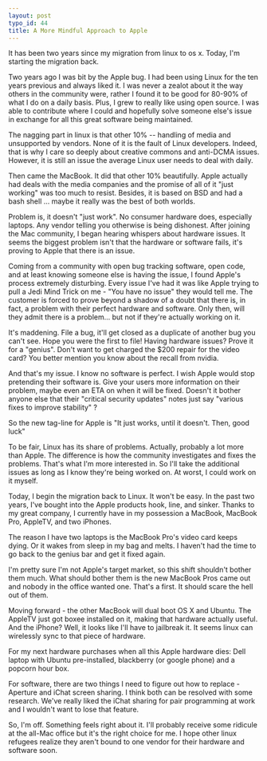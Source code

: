 ```yaml
--- 
layout: post
typo_id: 44
title: A More Mindful Approach to Apple
---
```

It has been two years since my migration from linux to os x. Today, I'm starting the migration back.

Two years ago I was bit by the Apple bug. I had been using Linux for the ten years previous and always liked it. I was never a zealot about it the way others in the community were, rather I found it to be good for 80-90% of what I do on a daily basis. Plus, I grew to really like using open source. I was able to contribute where I could and hopefully solve someone else's issue in exchange for all this great software being maintained.

The nagging part in linux is that other 10% -- handling of media and unsupported by vendors. None of it is the fault of Linux developers. Indeed, that is why I care so deeply about creative commons and anti-DCMA issues. However, it is still an issue the average Linux user needs to deal with daily.

Then came the MacBook. It did that other 10% beautifully. Apple actually had deals with the media companies and the promise of all of it "just working" was too much to resist. Besides, it is based on BSD and had a bash shell ... maybe it really was the best of both worlds.

Problem is, it doesn't "just work". No consumer hardware does, especially laptops. Any vendor telling you otherwise is being dishonest. After joining the Mac community, I began hearing whispers about hardware issues. It seems the biggest problem isn't that the hardware or software fails, it's proving to Apple that there is an issue.

Coming from a community with open bug tracking software, open code, and at least knowing someone else is having the issue, I found Apple's process extremely disturbing. Every issue I've had it was like Apple trying to pull a Jedi Mind Trick on me - "You have no issue" they would tell me. The customer is forced to prove beyond a shadow of a doubt that there is, in fact, a problem with their perfect hardware and software. Only then, will they admit there is a problem... but not if they're actually working on it.

It's maddening. File a bug, it'll get closed as a duplicate of another bug you can't see. Hope you were the first to file! Having hardware issues? Prove it for a "genius". Don't want to get charged the $200 repair for the video card? You better mention you know about the recall from nvidia.

And that's my issue. I know no software is perfect. I wish Apple would stop pretending their software is. Give your users more information on their problem, maybe even an ETA on when it will be fixed. Doesn't it bother anyone else that their "critical security updates" notes just say "various fixes to improve stability" ?

So the new tag-line for Apple is "It just works, until it doesn't. Then, good luck"

To be fair, Linux has its share of problems. Actually, probably a lot more than Apple. The difference is how the community investigates and fixes the problems. That's what I'm more interested in. So I'll take the additional issues as long as I know they're being worked on. At worst, I could work on it myself.

Today, I begin the migration back to Linux. It won't be easy. In the past two years, I've bought into the Apple products hook, line, and sinker. Thanks to my great company, I currently have in my possession a MacBook, MacBook Pro, AppleTV, and two iPhones.

The reason I have two laptops is the MacBook Pro's video card keeps dying. Or it wakes from sleep in my bag and melts. I haven't had the time to go back to the genius bar and get it fixed again.

I'm pretty sure I'm not Apple's target market, so this shift shouldn't bother them much. What should bother them is the new MacBook Pros came out and nobody in the office wanted one. That's a first. It should scare the hell out of them.

Moving forward - the other MacBook will dual boot OS X and Ubuntu. The AppleTV just got boxee installed on it, making that hardware actually useful. And the iPhone? Well, it looks like I'll have to jailbreak it. It seems linux can wirelessly sync to that piece of hardware.

For my next hardware purchases when all this Apple hardware dies: Dell laptop with Ubuntu pre-installed, blackberry (or google phone) and a popcorn hour box.

For software, there are two things I need to figure out how to replace - Aperture and iChat screen sharing. I think both can be resolved with some research. We've really liked the iChat sharing for pair programming at work and I wouldn't want to lose that feature.

So, I'm off. Something feels right about it. I'll probably receive some ridicule at the all-Mac office but it's the right choice for me. I hope other linux refugees realize they aren't bound to one vendor for their hardware and software soon.
